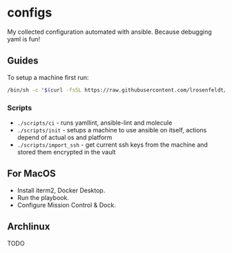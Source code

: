 # configs

My collected configuration automated with ansible. Because debugging yaml is fun!

## Guides

To setup a machine first run:
```bash
/bin/sh -c "$(curl -fsSL https://raw.githubusercontent.com/lrosenfeldt/ansible/main/scripts/init)"
```

### Scripts

- `./scripts/ci` - runs yamllint, ansible-lint and molecule
- `./scripts/init` - setups a machine to use ansible on itself, actions depend of actual os and platform
- `./scripts/import_ssh` - get current ssh keys from the machine and stored them encrypted in the vault

## For MacOS

- Install iterm2, Docker Desktop.
- Run the playbook.
- Configure Mission Control & Dock.

## Archlinux

TODO

